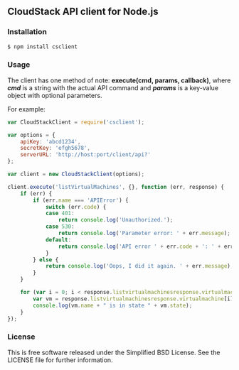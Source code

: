 ## CloudStack API client for Node.js


### Installation

```bash
$ npm install csclient
```


### Usage

The client has one method of note: <b>execute(cmd, params, callback)</b>, where <b><i>cmd</i></b> is a string with the actual API command and <b><i>params</i></b> is a key-value object with optional parameters. 

For example:

```javascript
var CloudStackClient = require('csclient');

var options = {
    apiKey: 'abcd1234',
    secretKey: 'efgh5678',
    serverURL: 'http://host:port/client/api?'
};

var client = new CloudStackClient(options);

client.execute('listVirtualMachines', {}, function (err, response) {
    if (err) {
        if (err.name === 'APIError') {
            switch (err.code) {
            case 401:
                return console.log('Unauthorized.');
            case 530:
                return console.log('Parameter error: ' + err.message);
            default:
                return console.log('API error ' + err.code + ': ' + err.message);
            }
        } else {
            return console.log('Oops, I did it again. ' + err.message);
        }
    }

    for (var i = 0; i < response.listvirtualmachinesresponse.virtualmachine.length; i++) {
        var vm = response.listvirtualmachinesresponse.virtualmachine[i];
        console.log(vm.name + " is in state " + vm.state);
    }
});
```


### License

This is free software released under the Simplified BSD License. See the LICENSE file for further information.

